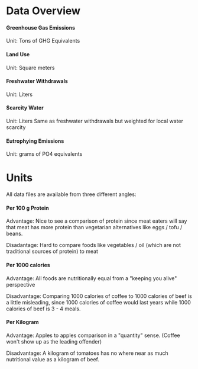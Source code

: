 # Data Overview

#### Greenhouse Gas Emissions

Unit: Tons of GHG Equivalents

#### Land Use

Unit: Square meters

#### Freshwater Withdrawals

Unit: Liters

#### Scarcity Water

Unit: Liters
Same as freshwater withdrawals but weighted for local water scarcity

#### Eutrophying Emissions

Unit: grams of PO4 equivalents


# Units

All data files are available from three different angles:

#### Per 100 g Protein

Advantage: Nice to see a comparison of protein since meat eaters will say that meat has more protein than vegetarian alternatives like eggs / tofu / beans.

Disadantage: Hard to compare foods like vegetables / oil (which are not traditional sources of protein) to meat

#### Per 1000 calories

Advantage: All foods are nutritionally equal from a "keeping you alive" perspective

Disadvantage: Comparing 1000 calories of coffee to 1000 calories of beef is a little misleading, since 1000 calories of coffee would last years while 1000 calories of beef is 3 - 4 meals.

#### Per Kilogram

Advantage: Apples to apples comparison in a "quantity" sense. (Coffee won't show up as the leading offender)

Disadvantage: A kilogram of tomatoes has no where near as much nutritional value as a kilogram of beef.


